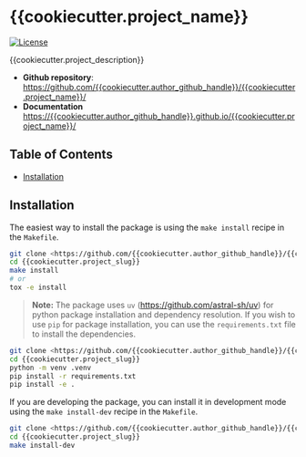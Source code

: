 # {{cookiecutter.project_name}}

[![License](https://img.shields.io/github/license/{{cookiecutter.author_github_handle}}/{{cookiecutter.project_name}})](https://img.shields.io/github/license/{{cookiecutter.author_github_handle}}/{{cookiecutter.project_name}})

{{cookiecutter.project_description}}

- **Github repository**: <https://github.com/{{cookiecutter.author_github_handle}}/{{cookiecutter.project_name}}/>
- **Documentation** <https://{{cookiecutter.author_github_handle}}.github.io/{{cookiecutter.project_name}}/>

## Table of Contents  <!-- omit in toc -->

- [Installation](#installation)

## Installation

The easiest way to install the package is using the `make install` recipe in the `Makefile`.

```bash
git clone <https://github.com/{{cookiecutter.author_github_handle}}/{{cookiecutter.project_name}}/>
cd {{cookiecutter.project_slug}}
make install
# or
tox -e install
```

> **Note:** The package uses `uv` (<https://github.com/astral-sh/uv>) for python package installation and dependency resolution. If you wish to use `pip` for package installation, you can use the `requirements.txt` file to install the dependencies.

```bash
git clone <https://github.com/{{cookiecutter.author_github_handle}}/{{cookiecutter.project_name}}/>
cd {{cookiecutter.project_slug}}
python -m venv .venv
pip install -r requirements.txt
pip install -e .
```

If you are developing the package, you can install it in development mode using the `make install-dev` recipe in the `Makefile`.

```bash
git clone <https://github.com/{{cookiecutter.author_github_handle}}/{{cookiecutter.project_name}}/>
cd {{cookiecutter.project_slug}}
make install-dev
```
